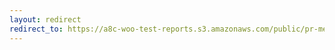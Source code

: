 ```yaml
---
layout: redirect
redirect_to: https://a8c-woo-test-reports.s3.amazonaws.com/public/pr-merge/44080/e2e/index.html
---
```

